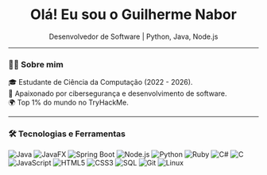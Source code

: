 <h1 align="center">Olá! Eu sou o Guilherme Nabor</h1>
<p align="center">Desenvolvedor de Software | Python, Java, Node.js</p>

---

### 💁‍♂️ Sobre mim

🎓 Estudante de Ciência da Computação (2022 - 2026). <br>
🧠 Apaixonado por cibersegurança e desenvolvimento de software. <br>
🌍 Top 1% do mundo no TryHackMe.

---

### 🛠️ Tecnologias e Ferramentas

![Java](https://img.shields.io/badge/Java-%23ED8B00.svg?style=flat&logo=java&logoColor=white)
![JavaFX](https://img.shields.io/badge/JavaFX-0095D5?style=flat&logo=java&logoColor=white)
![Spring Boot](https://img.shields.io/badge/Spring%20Boot-6DB33F?style=flat&logo=springboot&logoColor=white)
![Node.js](https://img.shields.io/badge/Node.js-339933?style=flat&logo=nodedotjs&logoColor=white)
![Python](https://img.shields.io/badge/Python-3776AB?style=flat&logo=python&logoColor=white)
![Ruby](https://img.shields.io/badge/Ruby-CC342D?style=flat&logo=ruby&logoColor=white)
![C#](https://img.shields.io/badge/C%23-239120?style=flat&logo=c-sharp&logoColor=white)
![C](https://img.shields.io/badge/C-00599C?style=flat&logo=c&logoColor=white)
![JavaScript](https://img.shields.io/badge/JavaScript-F7DF1E?style=flat&logo=javascript&logoColor=black)
![HTML5](https://img.shields.io/badge/HTML5-E34F26?style=flat&logo=html5&logoColor=white)
![CSS3](https://img.shields.io/badge/CSS3-1572B6?style=flat&logo=css3&logoColor=white)
![SQL](https://img.shields.io/badge/SQL-4479A1?style=flat&logo=mysql&logoColor=white)
![Git](https://img.shields.io/badge/Git-F05032?style=flat&logo=git&logoColor=white)
![Linux](https://img.shields.io/badge/Linux-FCC624?style=flat&logo=linux&logoColor=black)
